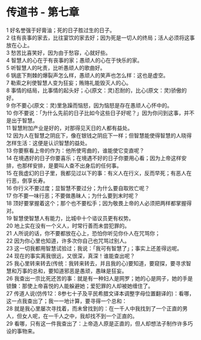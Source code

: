 # 传道书 - 第七章
  
 1 好名誉强于好膏油；死的日子胜过生的日子。  
 2 往有丧事的家去，比往宴饮的家去好；因为死是一切人的终局；活人必须将这事放在心上。  
 3 愁苦比喜笑好，因为由于愁容，心就好些。  
 4 智慧人的心在于有丧事的家；愚顽人的心在于快乐的家。  
 5 听智慧人的叱责，比听愚顽人的歌曲好。  
 6 锅底下荆棘的爆裂声怎么样，愚顽人的笑声也怎么样：这也是虚空。  
 7 勒索之利使智慧人变为狂妄；贿赂礼能毁灭人的心。  
 8 事情的结局，比事情的起头好；心(原文：灵)忍耐的，比心(原文：灵)骄傲的好。  
 9 你不要心(原文：灵)里急躁而恼怒，因为恼怒是存在愚顽人心怀中的。  
 10 你不要说：「为什么先前的日子比如今这些日子好呢？」因为你问到这事，并不是出于智慧。  
 11 智慧附加产业是好的，对那得见天日的人都有益处。  
 12 因为人在智慧之阴庇下，像在银钱之阴庇下一样；但智慧能使得智慧的人晓得怎样生活：这便是认识智慧的益处。  
 13 你要察看上帝的作为：他所使弯曲的，谁能使它变直呢？  
 14 在境遇好的日子你要喜乐；在境遇不好的日子你要用心看；因为上帝这样安排，也那样安排，是要叫人查不出身后的任何事。  
 15 在我虚幻的日子里，我都见过以下的事：有义人在行义，反而早死；有恶人在行恶，倒享长寿。  
 16 你行义不要过度；显智慧不要过分；为什么要自取败亡呢？  
 17 你不要一味行恶；不要做愚昧人；为什么要到末时呢？  
 18 顶好要掌握着这个；那个也不要松手；因为敬畏上帝的人必须把两样都掌握得对。  
 19 智慧使智慧人有能力，比城中十个谘议员更有权势。  
 20 地上实在没有一个义人，时常行善而未尝犯罪的。  
 21 人所说的话，你不要都放在心上，恐怕你听见你仆人在咒骂你；  
 22 因为你心里也知道，许多次你自己也咒骂过别人。  
 23 这一切我都用智慧试验过；我说：「我可有智慧了」；事实上还差得远呢。  
 24 现在的事实离我很远，又很深，真深！谁能查出呢？  
 25 我心里转来转去(传统：我转来转去，并且我的心)要知道，要窥探，要寻求智慧和万事的总和，要知道邪恶是愚顽，愚昧是狂妄。  
 26 我查出一宗比死还苦的事：就是有一种妇人是网罗；她的心是网子，她的手是锁鍊：那使上帝喜悦的人能躲避她；爱犯罪的人却被她缠住了。  
 27 传道人说(仿传12：8参七十子及平民希腊文译本调整字母位置翻译的)：看哪，这一点我查出了；我一一地计算，要寻得一个总和：  
 28 就是我心里屡次寻找着，而未曾找到的：在一千人中我找到了一个正直的男人，但女人呢，在一千人之中，我却找不到一个正直的。  
 29 看哪，只有这一件我查出了：上帝造人原是正直的，但人却想法子制作许多巧设的事物来。
